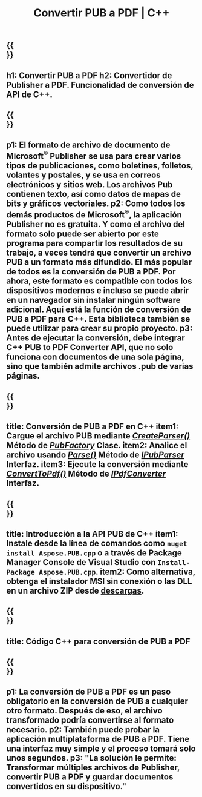 ﻿---
translation: true
template: /_templates/conversion-child.md
title: Convertir PUB a PDF | C++
description: Convierta PUB a PDF utilizando la API de C++ en Windows, Linux y Mac OS X. Funcionalidad de conversión de Publisher que es fácil de integrar en su propia solución.
url: /cpp/conversion/pub-to-pdf/
metakeywords: pub a pdf c ++, convertir pub a pdf cpp, c ++ pub a pdf, editor a pdf c ++
family: pub
platformtag: cpp
feature: conversion
---

{{<section banner>}}
---
h1: Convertir PUB a PDF
h2: Convertidor de Publisher a PDF. Funcionalidad de conversión de API de С++.
---

{{<section overview>}}
---
p1: El formato de archivo de documento de Microsoft<sup>®</sup> Publisher se usa para crear varios tipos de publicaciones, como boletines, folletos, volantes y postales, y se usa en correos electrónicos y sitios web. Los archivos Pub contienen texto, así como datos de mapas de bits y gráficos vectoriales.
p2: Como todos los demás productos de Microsoft<sup>®</sup>, la aplicación Publisher no es gratuita. Y como el archivo del formato solo puede ser abierto por este programa para compartir los resultados de su trabajo, a veces tendrá que convertir un archivo PUB a un formato más difundido. El más popular de todos es la conversión de PUB a PDF. Por ahora, este formato es compatible con todos los dispositivos modernos e incluso se puede abrir en un navegador sin instalar ningún software adicional. Aquí está la función de conversión de PUB a PDF para C++. Esta biblioteca también se puede utilizar para crear su propio proyecto.
p3: Antes de ejecutar la conversión, debe integrar C++ PUB to PDF Converter API, que no solo funciona con documentos de una sola página, sino que también admite archivos .pub de varias páginas.
---

{{<section feature1>}}
---
title: Conversión de PUB a PDF en C++
item1: Cargue el archivo PUB mediante [*CreateParser()*](https://reference.aspose.com/pub/cpp/class/aspose.pub.pub_factory#a88c04c4c35d45ee8febc7e1554d03c4b) Método de [*PubFactory*](https://reference.aspose.com/pub/cpp/class/aspose.pub.pub_factory) Clase.
item2: Analice el archivo usando [*Parse()*](https://reference.aspose.com/pub/cpp/class/aspose.pub.i_pub_parser#ae9fc7043f382a5b4a7b694f0fe477915) Método de [*IPubParser*](https://reference.aspose.com/pub/cpp/class/aspose.pub.i_pub_parser) Interfaz.
item3: Ejecute la conversión mediante [*ConvertToPdf()*](https://reference.aspose.com/pub/cpp/class/aspose.pub.i_pdf_converter#acdea381bc8f2a2799e73a039b09ecdb5) Método de [*IPdfConverter*](https://reference.aspose.com/pub/cpp/class/aspose.pub.i_pdf_converter) Interfaz.
---

{{<section feature2>}}
---
title: Introducción a la API PUB de C++
item1: Instale desde la línea de comandos como ```nuget install Aspose.PUB.cpp``` o a través de Package Manager Console de Visual Studio con ```Install-Package Aspose.PUB.cpp```.
item2: Como alternativa, obtenga el instalador MSI sin conexión o las DLL en un archivo ZIP desde [descargas](https://releases.aspose.com/pub/cpp).
---

{{<section codeexample>}}
---
title: Código C++ para conversión de PUB a PDF
---

{{<section summary>}}
---
p1: La conversión de PUB a PDF es un paso obligatorio en la conversión de PUB a cualquier otro formato. Después de eso, el archivo transformado podría convertirse al formato necesario.
p2: También puede probar la aplicación multiplataforma de PUB a PDF. Tiene una interfaz muy simple y el proceso tomará solo unos segundos.
p3: "La solución le permite: Transformar múltiples archivos de Publisher, convertir PUB a PDF y guardar documentos convertidos en su dispositivo."
---